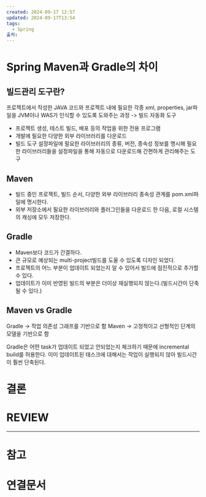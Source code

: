 ```yaml
---
created: 2024-09-17 12:57
updated: 2024-09-17T13:54
tags:
  - Spring
출처: 
---
```

# Spring Maven과 Gradle의 차이
## 빌드관리 도구란?
프로젝트에서 작성한 JAVA 코드와 프로젝트 내에 필요한 각종 xml, properties, jar파일을 JVM이나 WAS가 인식할 수 있도록 도와주는 과정 -> 빌드 자동화 도구

- 프로젝트 생성, 테스트 빌드, 배포 등의 작업을 위한 전용 프로그램
- 개발에 필요한 다양한 외부 라이브러리를 다운로드
- 빌드 도구 설정파일에 필요한 라이브러리의 종류, 버전, 종속성 정보를 명시해 필요한 라이브러리들을 설정파일을 통해 자동으로 다운로드해 간편하게 관리해주는 도구


## Maven
- 빌드 중인 프로젝트, 빌드 순서, 다양한 외부 라이브러리 종속성 관계를 pom.xml파일에 명시한다.
- 외부 저장소에서 필요한 라이브러리와 플러그인들을 다운로드 한 다음, 로컬 시스템의 캐싱에 모두 저장한다.
## Gradle
- Maven보다 코드가 간결하다.
- 큰 규모로 예상되는 multi-project빌드를 도울 수 있도록 디자인 되었다.
- 프로젝트의 어느 부분이 업데이트 되었는지 알 수 있어서 빌드에 점진적으로 추가할 수 있다.
- 업데이트가 이미 반영된 빌드의 부분은 더이상 재실행되지 않는다.(빌드시간이 단축될 수 있다.)
## Maven vs Gradle
Gradle ->  작업 의존성 그래프를 기반으로 함
Maven -> 고정적이고 선형적인 단계의 모델을 기반으로 함

Gradle은 어떤 task가 업데이트 되었고 안되었는지 체크하기 때문에 incremental build를 허용한다.
이미 업데이트된 태스크에 대해서는 작업이 실행되지 않아 빌드시간이 훨씬 단축된다.




# 결론

# REVIEW


---
# 참고

# 연결문서